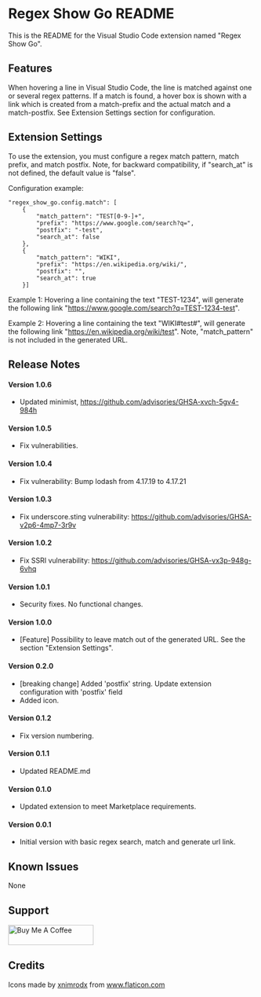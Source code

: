 # Regex Show Go README
This is the README for the Visual Studio Code extension named "Regex Show Go".

## Features
When hovering a line in Visual Studio Code, the line is matched against one or several regex patterns. If a match is found, a hover box is shown with a link which is created from a match-prefix and the actual match and a match-postfix. See Extension Settings section for configuration.

## Extension Settings
To use the extension, you must configure a regex match pattern, match prefix, and match postfix. Note, for backward compatibility, if "search_at" is not defined, the default value is "false".

Configuration example:
```
"regex_show_go.config.match": [
    {
        "match_pattern": "TEST[0-9-]+",
        "prefix": "https://www.google.com/search?q=",
        "postfix": "-test",
        "search_at": false
    },
    {
        "match_pattern": "WIKI",
        "prefix": "https://en.wikipedia.org/wiki/",
        "postfix": "",
        "search_at": true
    }]
```
Example 1:
Hovering a line containing the text "TEST-1234", will generate the following link "https://www.google.com/search?q=TEST-1234-test".

Example 2:
Hovering a line containing the text "WIKI#test#", will generate the following link "https://en.wikipedia.org/wiki/test". Note, "match_pattern" is not included in the generated URL.

## Release Notes
#### Version 1.0.6
- Updated minimist, https://github.com/advisories/GHSA-xvch-5gv4-984h

#### Version 1.0.5
- Fix vulnerabilities.

#### Version 1.0.4
- Fix vulnerability: Bump lodash from 4.17.19 to 4.17.21

#### Version 1.0.3
- Fix underscore.sting vulnerability: https://github.com/advisories/GHSA-v2p6-4mp7-3r9v

#### Version 1.0.2
- Fix SSRI vulnerability: https://github.com/advisories/GHSA-vx3p-948g-6vhq

#### Version 1.0.1
- Security fixes. No functional changes.

#### Version 1.0.0
- [Feature] Possibility to leave match out of the generated URL. See the section "Extension Settings".

#### Version 0.2.0
- [breaking change] Added 'postfix' string. Update extension configuration with 'postfix' field
- Added icon.

#### Version 0.1.2
- Fix version numbering.

#### Version 0.1.1
- Updated README.md

#### Version 0.1.0
- Updated extension to meet Marketplace requirements.

#### Version 0.0.1
- Initial version with basic regex search, match and generate url link.

## Known Issues
None

## Support
<a href="https://buymeacoff.ee/Kjeldgaard" target="_blank"><img src="https://cdn.buymeacoffee.com/buttons/default-orange.png" alt="Buy Me A Coffee" height="41" width="174"></a>

## Credits
Icons made by <a href="https://www.flaticon.com/authors/xnimrodx" title="xnimrodx">xnimrodx</a> from <a href="https://www.flaticon.com/" title="Flaticon"> www.flaticon.com</a>
